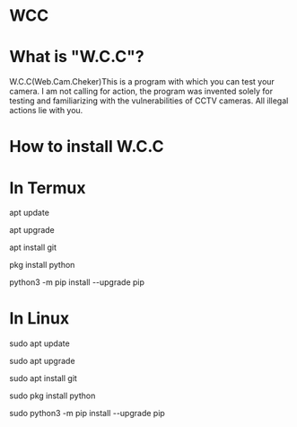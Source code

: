 # WCC
# What is "W.C.C"?
W.C.C(Web.Cam.Cheker)This is a program with which you can test your camera. I am not calling for action, the program was invented solely for testing and familiarizing with the vulnerabilities of CCTV cameras. 
All illegal actions lie with you.
# How to install W.C.C
 # In Termux 
 apt update
 
 apt upgrade
 
 apt install git 
 
 pkg install python
 
 python3 -m pip install --upgrade pip
 
  # In Linux 
  sudo apt update
  
  sudo apt upgrade
  
  sudo apt install git 
  
  sudo pkg install python
  
  sudo python3 -m pip install --upgrade pip
  
  
